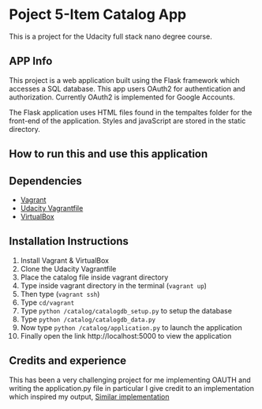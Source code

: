 # Poject 5-Item Catalog App
This is a project for the Udacity full stack nano degree course.

## APP Info
This project is a web application built using the Flask framework which accesses a SQL database. This app users OAuth2 for authentication and authorization. Currently OAuth2 is implemented for Google Accounts.

The Flask application uses HTML files found in the tempaltes folder for the front-end of the application. Styles and javaScript are stored in the static directory.

## How to run this and use this application

## Dependencies
- [Vagrant](https://www.vagrantup.com/)
- [Udacity Vagrantfile](https://github.com/udacity/fullstack-nanodegree-vm)
- [VirtualBox](https://www.virtualbox.org/wiki/Downloads)

## Installation Instructions
1. Install Vagrant & VirtualBox
2. Clone the Udacity Vagrantfile
3. Place the catalog file inside vagrant directory
3. Type inside vagrant directory in the terminal (`vagrant up`)
4. Then type (`vagrant ssh`)
5. Type `cd/vagrant` 
6. Type `python /catalog/catalogdb_setup.py` to setup the database
7. Type `python /catalog/catalogdb_data.py`
8. Now type `python /catalog/application.py` to launch the application
9. Finally open the link http://localhost:5000 to view the application

## Credits and experience
This has been a very challenging project for me implementing OAUTH and writing the application.py file in particular
I give credit to an implementation which inspired my output, [Similar implementation](https://github.com/gmawji/item-catalog)

